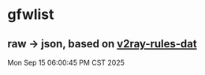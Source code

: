 # gfwlist
## raw -> json, based on [v2ray-rules-dat](https://github.com/Loyalsoldier/v2ray-rules-dat)
Mon Sep 15 06:00:45 PM CST 2025

